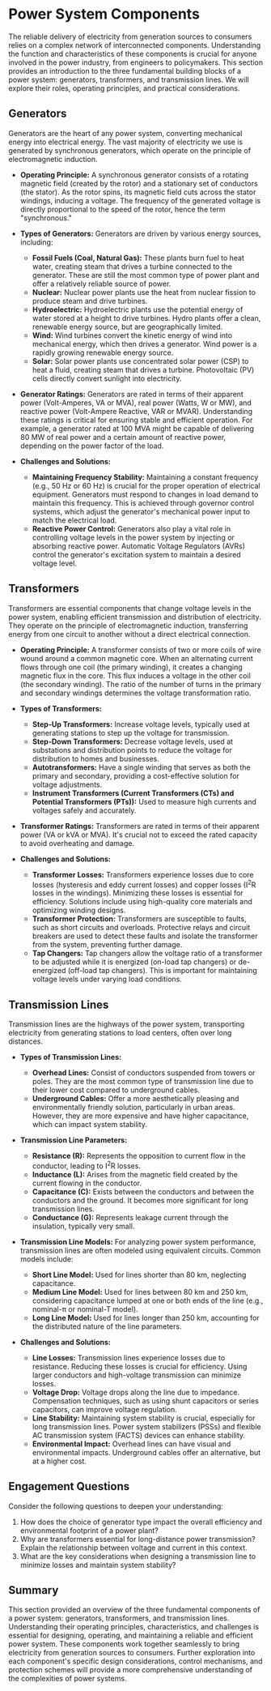 # Power System Components

The reliable delivery of electricity from generation sources to consumers relies on a complex network of interconnected components. Understanding the function and characteristics of these components is crucial for anyone involved in the power industry, from engineers to policymakers. This section provides an introduction to the three fundamental building blocks of a power system: generators, transformers, and transmission lines. We will explore their roles, operating principles, and practical considerations.

## Generators

Generators are the heart of any power system, converting mechanical energy into electrical energy. The vast majority of electricity we use is generated by synchronous generators, which operate on the principle of electromagnetic induction.

*   **Operating Principle:** A synchronous generator consists of a rotating magnetic field (created by the rotor) and a stationary set of conductors (the stator). As the rotor spins, its magnetic field cuts across the stator windings, inducing a voltage. The frequency of the generated voltage is directly proportional to the speed of the rotor, hence the term "synchronous."

*   **Types of Generators:** Generators are driven by various energy sources, including:

    *   **Fossil Fuels (Coal, Natural Gas):** These plants burn fuel to heat water, creating steam that drives a turbine connected to the generator. These are still the most common type of power plant and offer a relatively reliable source of power.
    *   **Nuclear:** Nuclear power plants use the heat from nuclear fission to produce steam and drive turbines.
    *   **Hydroelectric:** Hydroelectric plants use the potential energy of water stored at a height to drive turbines. Hydro plants offer a clean, renewable energy source, but are geographically limited.
    *   **Wind:** Wind turbines convert the kinetic energy of wind into mechanical energy, which then drives a generator. Wind power is a rapidly growing renewable energy source.
    *   **Solar:** Solar power plants use concentrated solar power (CSP) to heat a fluid, creating steam that drives a turbine. Photovoltaic (PV) cells directly convert sunlight into electricity.
*   **Generator Ratings:** Generators are rated in terms of their apparent power (Volt-Amperes, VA or MVA), real power (Watts, W or MW), and reactive power (Volt-Ampere Reactive, VAR or MVAR). Understanding these ratings is critical for ensuring stable and efficient operation. For example, a generator rated at 100 MVA might be capable of delivering 80 MW of real power and a certain amount of reactive power, depending on the power factor of the load.

*   **Challenges and Solutions:**

    *   **Maintaining Frequency Stability:** Maintaining a constant frequency (e.g., 50 Hz or 60 Hz) is crucial for the proper operation of electrical equipment. Generators must respond to changes in load demand to maintain this frequency. This is achieved through governor control systems, which adjust the generator's mechanical power input to match the electrical load.
    *   **Reactive Power Control:** Generators also play a vital role in controlling voltage levels in the power system by injecting or absorbing reactive power. Automatic Voltage Regulators (AVRs) control the generator's excitation system to maintain a desired voltage level.

## Transformers

Transformers are essential components that change voltage levels in the power system, enabling efficient transmission and distribution of electricity. They operate on the principle of electromagnetic induction, transferring energy from one circuit to another without a direct electrical connection.

*   **Operating Principle:** A transformer consists of two or more coils of wire wound around a common magnetic core. When an alternating current flows through one coil (the primary winding), it creates a changing magnetic flux in the core. This flux induces a voltage in the other coil (the secondary winding). The ratio of the number of turns in the primary and secondary windings determines the voltage transformation ratio.

*   **Types of Transformers:**

    *   **Step-Up Transformers:** Increase voltage levels, typically used at generating stations to step up the voltage for transmission.
    *   **Step-Down Transformers:** Decrease voltage levels, used at substations and distribution points to reduce the voltage for distribution to homes and businesses.
    *   **Autotransformers:** Have a single winding that serves as both the primary and secondary, providing a cost-effective solution for voltage adjustments.
    *   **Instrument Transformers (Current Transformers (CTs) and Potential Transformers (PTs)):** Used to measure high currents and voltages safely and accurately.

*   **Transformer Ratings:** Transformers are rated in terms of their apparent power (VA or kVA or MVA). It's crucial not to exceed the rated capacity to avoid overheating and damage.

*   **Challenges and Solutions:**

    *   **Transformer Losses:** Transformers experience losses due to core losses (hysteresis and eddy current losses) and copper losses (I<sup>2</sup>R losses in the windings). Minimizing these losses is essential for efficiency. Solutions include using high-quality core materials and optimizing winding designs.
    *   **Transformer Protection:** Transformers are susceptible to faults, such as short circuits and overloads. Protective relays and circuit breakers are used to detect these faults and isolate the transformer from the system, preventing further damage.
    *   **Tap Changers:** Tap changers allow the voltage ratio of a transformer to be adjusted while it is energized (on-load tap changers) or de-energized (off-load tap changers). This is important for maintaining voltage levels under varying load conditions.

## Transmission Lines

Transmission lines are the highways of the power system, transporting electricity from generating stations to load centers, often over long distances.

*   **Types of Transmission Lines:**

    *   **Overhead Lines:** Consist of conductors suspended from towers or poles. They are the most common type of transmission line due to their lower cost compared to underground cables.
    *   **Underground Cables:** Offer a more aesthetically pleasing and environmentally friendly solution, particularly in urban areas. However, they are more expensive and have higher capacitance, which can impact system stability.

*   **Transmission Line Parameters:**

    *   **Resistance (R):** Represents the opposition to current flow in the conductor, leading to I<sup>2</sup>R losses.
    *   **Inductance (L):** Arises from the magnetic field created by the current flowing in the conductor.
    *   **Capacitance (C):** Exists between the conductors and between the conductors and the ground. It becomes more significant for long transmission lines.
    *   **Conductance (G):** Represents leakage current through the insulation, typically very small.

*   **Transmission Line Models:** For analyzing power system performance, transmission lines are often modeled using equivalent circuits. Common models include:

    *   **Short Line Model:** Used for lines shorter than 80 km, neglecting capacitance.
    *   **Medium Line Model:** Used for lines between 80 km and 250 km, considering capacitance lumped at one or both ends of the line (e.g., nominal-π or nominal-T model).
    *   **Long Line Model:** Used for lines longer than 250 km, accounting for the distributed nature of the line parameters.

*   **Challenges and Solutions:**

    *   **Line Losses:** Transmission lines experience losses due to resistance. Reducing these losses is crucial for efficiency. Using larger conductors and high-voltage transmission can minimize losses.
    *   **Voltage Drop:** Voltage drops along the line due to impedance. Compensation techniques, such as using shunt capacitors or series capacitors, can improve voltage regulation.
    *   **Line Stability:** Maintaining system stability is crucial, especially for long transmission lines. Power system stabilizers (PSSs) and flexible AC transmission system (FACTS) devices can enhance stability.
    *   **Environmental Impact:** Overhead lines can have visual and environmental impacts. Underground cables offer an alternative, but at a higher cost.

## Engagement Questions

Consider the following questions to deepen your understanding:

1.  How does the choice of generator type impact the overall efficiency and environmental footprint of a power plant?
2.  Why are transformers essential for long-distance power transmission? Explain the relationship between voltage and current in this context.
3.  What are the key considerations when designing a transmission line to minimize losses and maintain system stability?

## Summary

This section provided an overview of the three fundamental components of a power system: generators, transformers, and transmission lines. Understanding their operating principles, characteristics, and challenges is essential for designing, operating, and maintaining a reliable and efficient power system. These components work together seamlessly to bring electricity from generation sources to consumers. Further exploration into each component's specific design considerations, control mechanisms, and protection schemes will provide a more comprehensive understanding of the complexities of power systems.